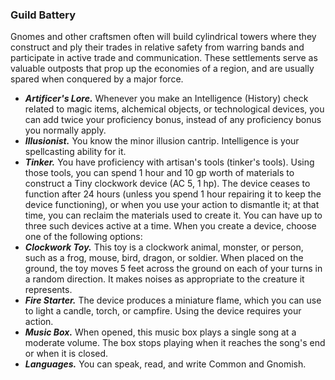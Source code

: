 ### Guild Battery
Gnomes and other craftsmen often will build cylindrical towers where they construct and ply their trades in relative safety from warring bands and participate in active trade and communication. These settlements serve as valuable outposts that prop up the economies of a region, and are usually spared when conquered by a major force. 
- ***Artificer's Lore.*** Whenever you make an Intelligence (History) check related to magic items, alchemical objects, or technological devices, you can add twice your proficiency bonus, instead of any proficiency bonus you normally apply.
- ***Illusionist.*** You know the minor illusion cantrip. Intelligence is your spellcasting ability for it.
- ***Tinker.*** You have proficiency with artisan's tools (tinker's tools). Using those tools, you can spend 1 hour and 10 gp worth of materials to construct a Tiny clockwork device (AC 5, 1 hp). The device ceases to function after 24 hours (unless you spend 1 hour repairing it to keep the device functioning), or when you use your action to dismantle it; at that time, you can reclaim the materials used to create it. You can have up to three such devices active at a time.
When you create a device, choose one of the following options:
 - ***Clockwork Toy.*** This toy is a clockwork animal, monster, or person, such as a frog, mouse, bird, dragon, or soldier. When placed on the ground, the toy moves 5 feet across the ground on each of your turns in a random direction. It makes noises as appropriate to the creature it represents.
 - ***Fire Starter.*** The device produces a miniature flame, which you can use to light a candle, torch, or campfire. Using the device requires your action.
 - ***Music Box.*** When opened, this music box plays a single song at a moderate volume. The box stops playing when it reaches the song's end or when it is closed.
- ***Languages.*** You can speak, read, and write Common and Gnomish. 